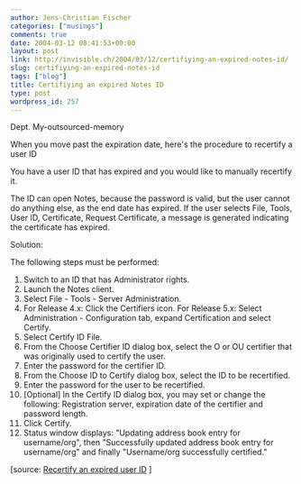 ```yaml
---
author: Jens-Christian Fischer
categories: ["musings"]
comments: true
date: 2004-03-12 08:41:53+00:00
layout: post
link: http://invisible.ch/2004/03/12/certifiying-an-expired-notes-id/
slug: certifiying-an-expired-notes-id
tags: ["blog"]
title: Certifiying an expired Notes ID
type: post
wordpress_id: 257
---
```


Dept. My-outsourced-memory

When you move past the expiration date, here's the procedure to recertify a user ID
<!-- more -->
You have a user ID that has expired and you would like to manually recertify it.

The ID can open Notes, because the password is valid, but the user cannot do anything else, as the end date has expired. If the user selects File, Tools, User ID, Certificate, Request Certificate, a message is generated indicating the certificate has expired.

Solution:

The following steps must be performed:

1. Switch to an ID that has Administrator rights.
2. Launch the Notes client.
3. Select File - Tools - Server Administration.
4. For Release 4.x: Click the Certifiers icon. For Release 5.x: Select Administration - Configuration tab, expand Certification and select Certify.
5. Select Certify ID File.
6. From the Choose Certifier ID dialog box, select the O or OU certifier that was originally used to certify the user.
7. Enter the password for the certifier ID.
8. From the Choose ID to Certify dialog box, select the ID to be recertified.
9. Enter the password for the user to be recertified.
10. [Optional] In the Certify ID dialog box, you may set or change the following: Registration server, expiration date of the certifier and password length.
11. Click Certify.
12. Status window displays: "Updating address book entry for username/org", then "Successfully updated address book entry for username/org" and finally "Username/org successfully certified."


[source: [Recertify an expired user ID](http://www-10.lotus.com/ldd/46dom.nsf/55c38d716d632d9b8525689b005ba1c0/f9adecb11dbcb64185256b650051bac8?OpenDocument&Highlight=0,certify,expired,id) ]
